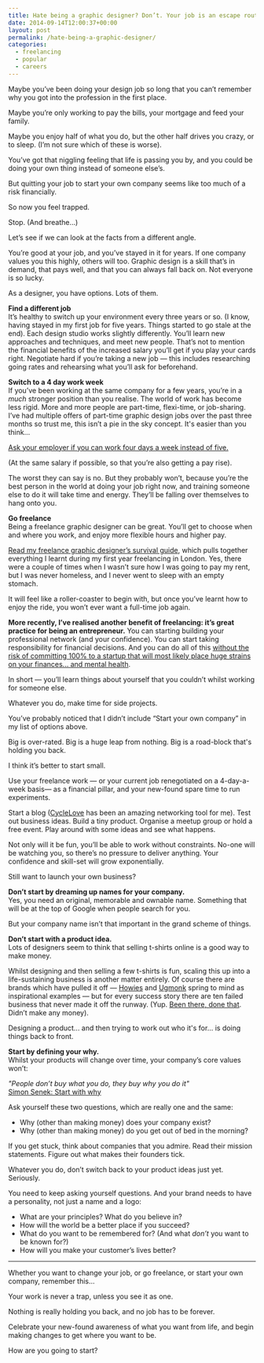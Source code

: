 ```yaml
---
title: Hate being a graphic designer? Don’t. Your job is an escape route, not a trap.
date: 2014-09-14T12:00:37+00:00
layout: post
permalink: /hate-being-a-graphic-designer/
categories:
  - freelancing
  - popular
  - careers
---
```

Maybe you’ve been doing your design job so long that you can’t remember why you got into the profession in the first place.

Maybe you’re only working to pay the bills, your mortgage and feed your family.

Maybe you enjoy half of what you do, but the other half drives you crazy, or to sleep. (I’m not sure which of these is worse).

You’ve got that niggling feeling that life is passing you by, and you could be doing your own thing instead of someone else’s.

But quitting your job to start your own company seems like too much of a risk financially.

So now you feel trapped.

Stop. (And breathe…)

Let’s see if we can look at the facts from a different angle.

You’re good at your job, and you’ve stayed in it for years. If one company values you this highly, others will too. Graphic design is a skill that’s in demand, that pays well, and that you can always fall back on. Not everyone is so lucky.

As a designer, you have options. Lots of them.

**Find a different job**  
It’s healthy to switch up your environment every three years or so. (I know, having stayed in my first job for five years. Things started to go stale at the end). Each design studio works slightly differently. You’ll learn new approaches and techniques, and meet new people. That’s not to mention the financial benefits of the increased salary you’ll get if you play your cards right. Negotiate hard if you’re taking a new job — this includes researching going rates and rehearsing what you’ll ask for beforehand.

**Switch to a 4 day work week**  
If you’ve been working at the same company for a few years, you’re in a _much_ stronger position than you realise. The world of work has become less rigid. More and more people are part-time, flexi-time, or job-sharing. I’ve had multiple offers of part-time graphic design jobs over the past three months so trust me, this isn’t a pie in the sky concept. It's easier than you think...

[Ask your employer if you can work four days a week instead of five.](http://unicornfree.com/2014/guest-post-how-30x500-alum-chris-hartjes-bootstraps-on-the-side)

(At the same salary if possible, so that you’re also getting a pay rise).

The worst they can say is no. But they probably won’t, because you’re the best person in the world at doing your job right now, and training someone else to do it will take time and energy. They’ll be falling over themselves to hang onto you.

**Go freelance**  
Being a freelance graphic designer can be great. You’ll get to choose when and where you work, and enjoy more flexible hours and higher pay.

[Read my freelance graphic designer’s survival guide](http://greig.cc/a-freelance-graphic-designers-survival-guide), which pulls together everything I learnt during my first year freelancing in London. Yes, there were a couple of times when I wasn’t sure how I was going to pay my rent, but I was never homeless, and I never went to sleep with an empty stomach.

It will feel like a roller-coaster to begin with, but once you’ve learnt how to enjoy the ride, you won’t ever want a full-time job again.

**More recently, I’ve realised another benefit of freelancing: it’s great practice for being an entrepreneur.** You can starting building your professional network (and your confidence). You can start taking responsibility for financial decisions. And you can do all of this [without the risk of committing 100% to a startup that will most likely place huge strains on your finances... and mental health](https://medium.com/everything-about-startups-and-entrepreneurship/how-quitting-my-corporate-job-for-my-startup-dream-f-cked-my-life-up-3b6b3e29b318).

In short — you’ll learn things about yourself that you couldn’t whilst working for someone else.

Whatever you do, make time for side projects.

You’ve probably noticed that I didn’t include “Start your own company” in my list of options above.

Big is over-rated. Big is a huge leap from nothing. Big is a road-block that's holding you back.

I think it’s better to start small.

Use your freelance work — or your current job renegotiated on a 4-day-a-week basis— as a financial pillar, and your new-found spare time to run experiments.

Start a blog ([CycleLove](http://cyclelove.cc/) has been an amazing networking tool for me). Test out business ideas. Build a tiny product. Organise a meetup group or hold a free event. Play around with some ideas and see what happens.

Not only will it be fun, you’ll be able to work without constraints. No-one will be watching you, so there’s no pressure to deliver anything. Your confidence and skill-set will grow exponentially.

Still want to launch your own business?

**Don’t start by dreaming up names for your company.**  
Yes, you need an original, memorable and ownable name. Something that will be at the top of Google when people search for you.

But your company name isn’t that important in the grand scheme of things.

**Don’t start with a product idea.**  
Lots of designers seem to think that selling t-shirts online is a good way to make money.

Whilst designing and then selling a few t-shirts is fun, scaling this up into a life-sustaining business is another matter entirely. Of course there are brands which have pulled it off — [Howies](http://www.awin1.com/awclick.php?mid=3167&id=143383) and [Ugmonk](http://shop.ugmonk.com/) spring to mind as inspirational examples — but for every success story there are ten failed business that never made it off the runway. (Yup. [Been there, done that](http://www.cyclelove.cc/2012/08/cyclelove-t-shirts-now-available-for-uk-pre-order/). Didn’t make any money).

Designing a product... and then trying to work out who it's for... is doing things back to front.

**Start by defining your why.**  
Whilst your products will change over time, your company’s core values won’t:

_"People don’t buy what you do, they buy why you do it"_  
[Simon Senek: Start with why](http://www.amazon.co.uk/dp/0241958229?tag=greig-21)

Ask yourself these two questions, which are really one and the same:

*   Why (other than making money) does your company exist?
*   Why (other than making money) do you get out of bed in the morning?

If you get stuck, think about companies that you admire. Read their mission statements. Figure out what makes their founders tick.

Whatever you do, don’t switch back to your product ideas just yet. Seriously.

You need to keep asking yourself questions. And your brand needs to have a personality, not just a name and a logo:

*   What are your principles? What do you believe in?
*   How will the world be a better place if you succeed?
*   What do you want to be remembered for? (And what _don’t_ you want to be known for?)
*   How will you make your customer’s lives better?

----

Whether you want to change your job, or go freelance, or start your own company, remember this...

Your work is never a trap, unless you see it as one.

Nothing is really holding you back, and no job has to be forever.

Celebrate your new-found awareness of what you want from life, and begin making changes to get where you want to be.

How are you going to start?
